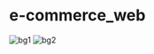# e-commerce_web

![bg1](https://github.com/brightmze26/e-commerce_web/assets/159750775/50871f5d-be9f-4422-9950-467659dfe068)
![bg2](https://github.com/brightmze26/e-commerce_web/assets/159750775/883f0224-1cc6-42ac-915c-11ba0569cd04)
